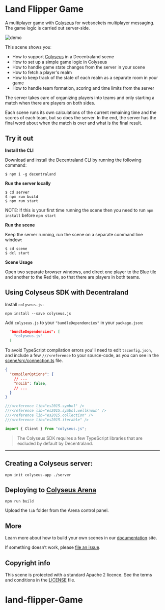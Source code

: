 # Land Flipper Game

A multiplayer game with [Colyseus](https://www.colyseus.io/) for websockets multiplayer messaging. The game logic is carried out server-side.

![demo](https://github.com/decentraland-scenes/Land-Flipper-Game/blob/master/screenshots/land-flipper-game.gif)

This scene shows you:

- How to support [Colyseus](https://www.colyseus.io) in a Decentraland scene
- How to set up a simple game logic in Colyseus
- How to handle game state changes from the server in your scene
- How to fetch a player's realm
- How to keep track of the state of each realm as a separate room in your game
- How to handle team formation, scoring and time limits from the server


The server takes care of organizing players into teams and only starting a match when there are players on both sides.

Each scene runs its own calculations of the current remaining time and the scores of each team, but so does the server. In the end, the server has the final word about when the match is over and what is the final result.

## Try it out

**Install the CLI**

Download and install the Decentraland CLI by running the following command:

```
$ npm i -g decentraland
```

**Run the server locally**

```
$ cd server
$ npm run build
$ npm run start
```
NOTE: If this is your first time running the scene then you need to run `npm install` before `npm start`

**Run the scene**

Keep the server running, run the scene on a separate command line window:

```
$ cd scene
$ dcl start
```

**Scene Usage**


Open two separate browser windows, and direct one player to the Blue tile and another to the Red tile, so that there are players in both teams.



## Using Colyseus SDK with Decentraland

Install `colyseus.js`:

```
npm install --save colyseus.js
```

Add `colyseus.js` to your `"bundleDependencies"` in your `package.json`:

```json
  "bundleDependencies": [
    "colyseus.js"
  ]
```

To avoid TypeScript compilation errors you'll need to edit `tsconfig.json`, and include a few `///<reference` to your source-code, as you can see in the [scene/src/connection.ts](scene/src/connection.ts) file.

```json
{
  "compilerOptions": {
    // ...
    "noLib": false,
    // ...
  }
}
```

```typescript
///<reference lib="es2015.symbol" />
///<reference lib="es2015.symbol.wellknown" />
///<reference lib="es2015.collection" />
///<reference lib="es2015.iterable" />

import { Client } from "colyseus.js";
```

> The Colyseus SDK requires a few TypeScript libraries that are excluded by default by Decentraland.


---

## Creating a Colyseus server:

```
npm init colyseus-app ./server
```


## Deploying to [Colyseus Arena](https://www.colyseus.io/arena)

```
npm run build
```

Upload the `lib` folder from the Arena control panel.

## More


Learn more about how to build your own scenes in our [documentation](https://docs.decentraland.org/) site.

If something doesn’t work, please [file an issue](https://github.com/decentraland-scenes/Awesome-Repository/issues/new).

## Copyright info

This scene is protected with a standard Apache 2 licence. See the terms and conditions in the [LICENSE](/LICENSE) file.
# land-flipper-Game

